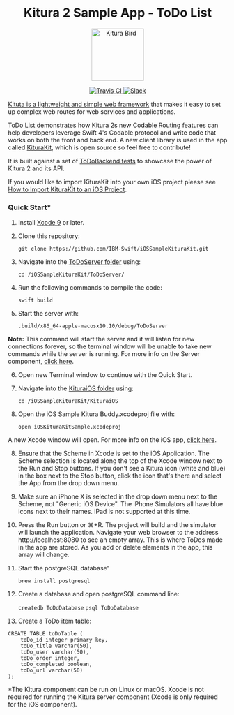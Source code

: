 <h1 align="center"> Kitura 2 Sample App - ToDo List </h1>

<p align="center">
<img src="https://www.ibm.com/cloud-computing/bluemix/sites/default/files/assets/page/catalog-swift.svg" width="120" alt="Kitura Bird">
</p>

<p align="center">
<a href="https://travis-ci.org/IBM-Swift/iOSSampleKituraKit">
    <img src="https://travis-ci.org/IBM-Swift/iOSSampleKituraKit.svg?branch=master" alt="Travis CI">
</a>
<a href= "http://swift-at-ibm-slack.mybluemix.net/"> 
    <img src="http://swift-at-ibm-slack.mybluemix.net/badge.svg"  alt="Slack"> 
</a>
</p>


[Kituta is a lightweight and simple web framework](http://kitura.io) that makes it easy to set up complex web routes for web services and applications. 

ToDo List demonstrates how Kitura 2s new Codable Routing features can help developers leverage Swift 4's Codable protocol and write code that works on both the front and back end. A new client library is used in the app called [KituraKit](https://github.com/IBM-Swift/KituraBuddy), which is open source so feel free to contribute! 

It is built against a set of [ToDoBackend tests](http://www.todobackend.com/) to showcase the power of Kitura 2 and its API.

If you would like to import KituraKit into your own iOS project please see [How to Import KituraKit to an iOS Project](http://github.com/IBM-Swift/iOSSampleKituraKit/blob/master/KituraiOS/KituraKit/README.md).

### Quick Start*

1. Install [Xcode 9](https://itunes.apple.com/gb/app/xcode/id497799835) or later.

2. Clone this repository:

    `git clone https://github.com/IBM-Swift/iOSSampleKituraKit.git`

3. Navigate into the [ToDoServer folder](https://github.com/IBM-Swift/iOSSampleKituraBuddy/tree/master/ToDoServer) using: 

    `cd /iOSSampleKituraKit/ToDoServer/`

4. Run the following commands to compile the code:

    `swift build`

5. Start the server with: 

    `.build/x86_64-apple-macosx10.10/debug/ToDoServer`

**Note:** This command will start the server and it will listen for new connections forever, so the terminal window will be unable to take new commands while the server is running. For more info on the Server component, [click here](https://github.com/IBM-Swift/iOSSampleKituraBuddy/blob/master/ToDoServer/README.md).

6. Open new Terminal window to continue with the Quick Start. 

7. Navigate into the [KituraiOS folder](https://github.com/IBM-Swift/iOSSampleKituraBuddy/tree/master/KituraiOS) using:

   `cd /iOSSampleKituraKit/KituraiOS`

8. Open the iOS Sample Kitura Buddy.xcodeproj file with:

    `open iOSKituraKitSample.xcodeproj`

A new Xcode window will open. For more info on the iOS app, [click here](https://github.com/IBM-Swift/iOSSampleKituraKit/blob/master/KituraiOS/README.md).

8. Ensure that the Scheme in Xcode is set to the iOS Application. The Scheme selection is located along the top of the Xcode window next to the Run and Stop buttons. If you don't see a Kitura icon (white and blue) in the box next to the Stop button, click the icon that's there and select the App from the drop down menu.

9. Make sure an iPhone X is selected in the drop down menu next to the Scheme, not "Generic iOS Device". The iPhone Simulators all have blue icons next to their names. iPad is not supported at this time.

10. Press the Run button or ⌘+R. The project will build and the simulator will launch the application. Navigate your web browser to the address http://localhost:8080 to see an empty array. This is where ToDos made in the app are stored. As you add or delete elements in the app, this array will change.

11. Start the postgreSQL database"

    `brew install postgresql`
    
12. Create a database and open postgreSQL command line:

    `createdb ToDoDatabase`
    `psql ToDoDatabase`

13. Create a ToDo item table:

```
CREATE TABLE toDoTable (
    toDo_id integer primary key,
    toDo_title varchar(50),
    toDo_user varchar(50),
    toDo_order integer,
    toDo_completed boolean,
    toDo_url varchar(50)
);
```


*The Kitura component can be run on Linux or macOS. Xcode is not required for running the Kitura server component (Xcode is only required for the iOS component).
